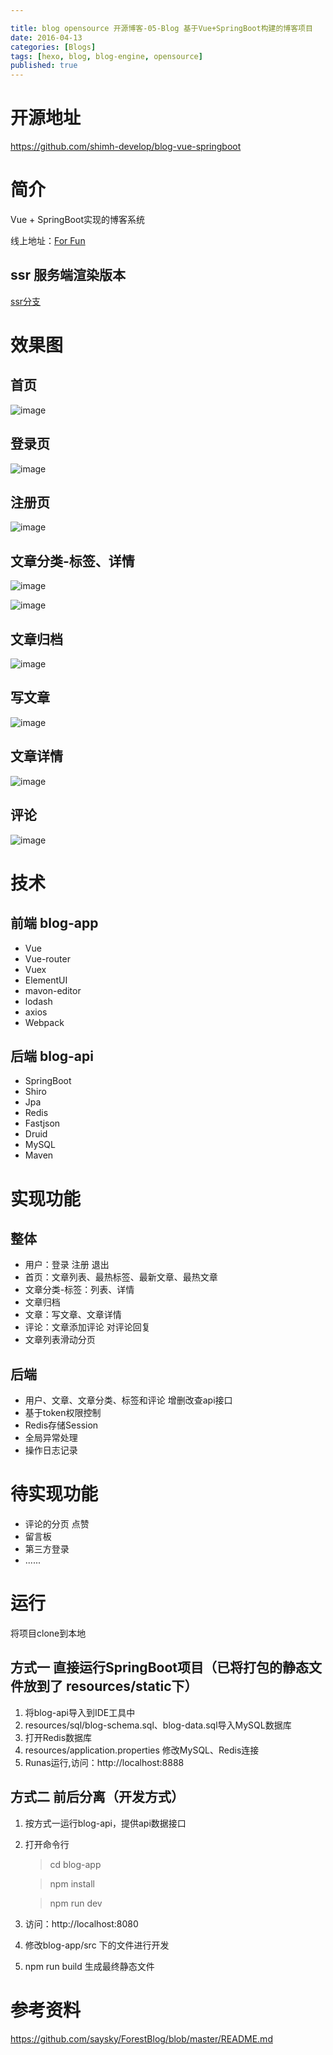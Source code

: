 ```yaml
---

title: blog opensource 开源博客-05-Blog 基于Vue+SpringBoot构建的博客项目
date: 2016-04-13
categories: [Blogs]
tags: [hexo, blog, blog-engine, opensource]
published: true
---
```


# 开源地址

https://github.com/shimh-develop/blog-vue-springboot

# 简介

Vue + SpringBoot实现的博客系统

线上地址：<a target="_blank" href="http://blog.shiminghui.top">For Fun</a>

## ssr 服务端渲染版本 

<a href="https://github.com/shimh-develop/blog-vue-springboot/tree/ssr" target="_blank">ssr分支</a>

# 效果图

## 首页

![image](https://github.com/shimh-develop/blog-vue-springboot/blob/master/document/index2.png?raw=true)

## 登录页
![image](https://github.com/shimh-develop/blog-vue-springboot/blob/master/document/login.png?raw=true)

## 注册页
![image](https://github.com/shimh-develop/blog-vue-springboot/blob/master/document/register.png?raw=true)

## 文章分类-标签、详情
![image](https://github.com/shimh-develop/blog-vue-springboot/blob/master/document/ct.png?raw=true)

![image](https://github.com/shimh-develop/blog-vue-springboot/blob/master/document/ct-detail.png?raw=true)

## 文章归档
![image](https://github.com/shimh-develop/blog-vue-springboot/blob/master/document/archive.png?raw=true)

## 写文章
![image](https://github.com/shimh-develop/blog-vue-springboot/blob/master/document/write.png?raw=true)

## 文章详情
![image](https://github.com/shimh-develop/blog-vue-springboot/blob/master/document/detail.png?raw=true)

## 评论
![image](https://github.com/shimh-develop/blog-vue-springboot/blob/master/document/comment2.png?raw=true)

# 技术

## 前端  blog-app

- Vue
- Vue-router
- Vuex
- ElementUI
- mavon-editor
- lodash
- axios
- Webpack

## 后端  blog-api

- SpringBoot
- Shiro
- Jpa
- Redis
- Fastjson
- Druid
- MySQL
- Maven

# 实现功能

## 整体

- 用户：登录 注册 退出
- 首页：文章列表、最热标签、最新文章、最热文章
- 文章分类-标签：列表、详情
- 文章归档
- 文章：写文章、文章详情
- 评论：文章添加评论 对评论回复
- 文章列表滑动分页

## 后端
- 用户、文章、文章分类、标签和评论 增删改查api接口
- 基于token权限控制
- Redis存储Session
- 全局异常处理
- 操作日志记录

# 待实现功能
- 评论的分页 点赞
- 留言板
- 第三方登录
- ......

# 运行

将项目clone到本地

## 方式一  直接运行SpringBoot项目（已将打包的静态文件放到了 resources/static下）
1. 将blog-api导入到IDE工具中
2. resources/sql/blog-schema.sql、blog-data.sql导入MySQL数据库
3. 打开Redis数据库
4. resources/application.properties 修改MySQL、Redis连接
5. Runas运行,访问：http://localhost:8888

## 方式二  前后分离（开发方式）
1. 按方式一运行blog-api，提供api数据接口
2. 打开命令行
	> cd blog-app

	> npm install

	> npm run dev

3. 访问：http://localhost:8080
4. 修改blog-app/src 下的文件进行开发
5. npm run build 生成最终静态文件






# 参考资料

https://github.com/saysky/ForestBlog/blob/master/README.md

